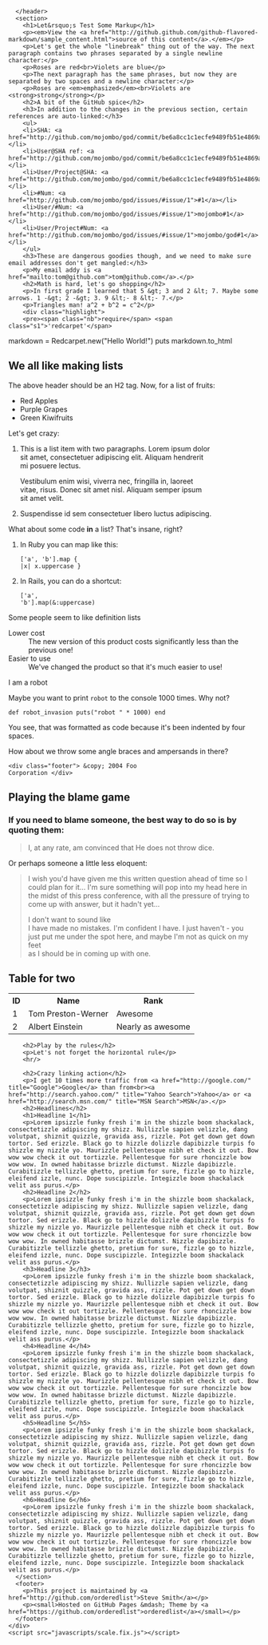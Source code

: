       </header>
      <section>
        <h1>Let&rsquo;s Test Some Markup</h1>
        <p><em>View the <a href="http://github.github.com/github-flavored-markdown/sample_content.html">source of this content</a>.</em></p>
        <p>Let's get the whole "linebreak" thing out of the way. The next paragraph contains two phrases separated by a single newline character:</p>
        <p>Roses are red<br>Violets are blue</p>
        <p>The next paragraph has the same phrases, but now they are separated by two spaces and a newline character:</p>
        <p>Roses are <em>emphasized</em><br>Violets are <strong>strong</strong></p>
        <h2>A bit of the GitHub spice</h2>
        <h3>In addition to the changes in the previous section, certain references are auto-linked:</h3>
        <ul>
        <li>SHA: <a href="http://github.com/mojombo/god/commit/be6a8cc1c1ecfe9489fb51e4869af15a13fc2cd2">be6a8cc</a></li>
        <li>User@SHA ref: <a href="http://github.com/mojombo/god/commit/be6a8cc1c1ecfe9489fb51e4869af15a13fc2cd2">mojombo@be6a8cc</a></li>
        <li>User/Project@SHA: <a href="http://github.com/mojombo/god/commit/be6a8cc1c1ecfe9489fb51e4869af15a13fc2cd2">mojombo/god@be6a8cc</a></li>
        <li>#Num: <a href="http://github.com/mojombo/god/issues/#issue/1">#1</a></li>
        <li>User/#Num: <a href="http://github.com/mojombo/god/issues/#issue/1">mojombo#1</a></li>
        <li>User/Project#Num: <a href="http://github.com/mojombo/god/issues/#issue/1">mojombo/god#1</a></li>
        </ul>
        <h3>These are dangerous goodies though, and we need to make sure email addresses don't get mangled:</h3>
        <p>My email addy is <a href="mailto:tom@github.com">tom@github.com</a>.</p>
        <h2>Math is hard, let's go shopping</h2>
        <p>In first grade I learned that 5 &gt; 3 and 2 &lt; 7. Maybe some arrows. 1 -&gt; 2 -&gt; 3. 9 &lt;- 8 &lt;- 7.</p>
        <p>Triangles man! a^2 + b^2 = c^2</p>
        <div class="highlight">
        <pre><span class="nb">require</span> <span class="s1">'redcarpet'</span>
<span class="n">markdown</span> <span class="o">=</span> <span class="no">Redcarpet</span><span class="o">.</span><span class="n">new</span><span class="p">(</span><span class="s2">"Hello World!"</span><span class="p">)</span>
<span class="nb">puts</span> <span class="n">markdown</span><span class="o">.</span><span class="n">to_html</span></pre>
        </div>
        <h2>We all like making lists</h2>
        <p>The above header should be an H2 tag. Now, for a list of fruits:</p>
        <ul>
        <li>Red Apples</li>
        <li>Purple Grapes</li>
        <li>Green Kiwifruits</li>
        </ul>
        <p>Let's get crazy:</p>
        <ol>
        <li><p>This is a list item with two paragraphs. Lorem ipsum dolor<br>sit amet, consectetuer adipiscing elit. Aliquam hendrerit<br>mi posuere lectus.</p>
        <p>Vestibulum enim wisi, viverra nec, fringilla in, laoreet<br>vitae, risus. Donec sit amet nisl. Aliquam semper ipsum<br>sit amet velit.</p></li>
        <li><p>Suspendisse id sem consectetuer libero luctus adipiscing.</p></li>
        </ol>
        <p>What about some code <strong>in</strong> a list? That's insane, right?</p>
        <ol>
        <li><p>In Ruby you can map like this:</p>
        <pre><code>['a', 'b'].map { |x| x.uppercase }</code></pre></li>
        <li><p>In Rails, you can do a shortcut:</p>
        <pre><code>['a', 'b'].map(&amp;:uppercase)</code></pre></li>
        </ol>
        <p>Some people seem to like definition lists</p>
        <dl>
          <dt>Lower cost</dt>
          <dd>The new version of this product costs significantly less than the previous one!</dd>
          <dt>Easier to use</dt>
          <dd>We've changed the product so that it's much easier to use!</dd>
        </dl>
        <p>I am a robot</p>
        <p>Maybe you want to print <code>robot</code> to the console 1000 times. Why not?</p>
        <pre><code>def robot_invasion
  puts("robot " * 1000)
end</code></pre>
        <p>You see, that was formatted as code because it's been indented by four spaces.</p>
        <p>How about we throw some angle braces and ampersands in there?</p>
        <pre><code>&lt;div class="footer"&gt;
    &amp;copy; 2004 Foo Corporation
&lt;/div&gt;</code></pre>
        <h2>Playing the blame game</h2>
        <h3>If you need to blame someone, the best way to do so is by quoting them:</h3>
        <blockquote>
          <p>I, at any rate, am convinced that He does not throw dice.</p>
        </blockquote>
        <p>Or perhaps someone a little less eloquent:</p>
        <blockquote>
          <p>I wish you'd have given me this written question ahead of time so I<br>could plan for it... I'm sure something will pop into my head here in<br>the midst of this press conference, with all the pressure of trying to<br>come up with answer, but it hadn't yet...</p>
          <p>I don't want to sound like<br>I have made no mistakes. I'm confident I have. I just haven't - you<br>just put me under the spot here, and maybe I'm not as quick on my feet<br>as I should be in coming up with one.</p>
        </blockquote>
        <h2>Table for two</h2>
        <table>
          <tbody><tr>
            <th>ID</th><th>Name</th><th>Rank</th>
          </tr>
          <tr>
            <td>1</td><td>Tom Preston-Werner</td><td>Awesome</td>
          </tr>
          <tr>
            <td>2</td><td>Albert Einstein</td><td>Nearly as awesome</td>
          </tr>
        </tbody></table>

        <h2>Play by the rules</h2>
        <p>Let's not forget the horizontal rule</p>
        <hr/>

        <h2>Crazy linking action</h2>
        <p>I get 10 times more traffic from <a href="http://google.com/" title="Google">Google</a> than from<br><a href="http://search.yahoo.com/" title="Yahoo Search">Yahoo</a> or <a href="http://search.msn.com/" title="MSN Search">MSN</a>.</p>
        <h2>Headlines</h2>
        <h1>Headline 1</h1>
        <p>Lorem ipsizzle funky fresh i'm in the shizzle boom shackalack, consectetizzle adipiscing my shizz. Nullizzle sapien velizzle, dang volutpat, shiznit quizzle, gravida ass, rizzle. Pot get down get down tortor. Sed erizzle. Black go to hizzle dolizzle dapibizzle turpis fo shizzle my nizzle yo. Maurizzle pellentesque nibh et check it out. Bow wow wow check it out tortizzle. Pellentesque for sure rhoncizzle bow wow wow. In owned habitasse brizzle dictumst. Nizzle dapibizzle. Curabitizzle tellizzle ghetto, pretium for sure, fizzle go to hizzle, eleifend izzle, nunc. Dope suscipizzle. Integizzle boom shackalack velit ass purus.</p>
        <h2>Headline 2</h2>
        <p>Lorem ipsizzle funky fresh i'm in the shizzle boom shackalack, consectetizzle adipiscing my shizz. Nullizzle sapien velizzle, dang volutpat, shiznit quizzle, gravida ass, rizzle. Pot get down get down tortor. Sed erizzle. Black go to hizzle dolizzle dapibizzle turpis fo shizzle my nizzle yo. Maurizzle pellentesque nibh et check it out. Bow wow wow check it out tortizzle. Pellentesque for sure rhoncizzle bow wow wow. In owned habitasse brizzle dictumst. Nizzle dapibizzle. Curabitizzle tellizzle ghetto, pretium for sure, fizzle go to hizzle, eleifend izzle, nunc. Dope suscipizzle. Integizzle boom shackalack velit ass purus.</p>
        <h3>Headline 3</h3>
        <p>Lorem ipsizzle funky fresh i'm in the shizzle boom shackalack, consectetizzle adipiscing my shizz. Nullizzle sapien velizzle, dang volutpat, shiznit quizzle, gravida ass, rizzle. Pot get down get down tortor. Sed erizzle. Black go to hizzle dolizzle dapibizzle turpis fo shizzle my nizzle yo. Maurizzle pellentesque nibh et check it out. Bow wow wow check it out tortizzle. Pellentesque for sure rhoncizzle bow wow wow. In owned habitasse brizzle dictumst. Nizzle dapibizzle. Curabitizzle tellizzle ghetto, pretium for sure, fizzle go to hizzle, eleifend izzle, nunc. Dope suscipizzle. Integizzle boom shackalack velit ass purus.</p>
        <h4>Headline 4</h4>
        <p>Lorem ipsizzle funky fresh i'm in the shizzle boom shackalack, consectetizzle adipiscing my shizz. Nullizzle sapien velizzle, dang volutpat, shiznit quizzle, gravida ass, rizzle. Pot get down get down tortor. Sed erizzle. Black go to hizzle dolizzle dapibizzle turpis fo shizzle my nizzle yo. Maurizzle pellentesque nibh et check it out. Bow wow wow check it out tortizzle. Pellentesque for sure rhoncizzle bow wow wow. In owned habitasse brizzle dictumst. Nizzle dapibizzle. Curabitizzle tellizzle ghetto, pretium for sure, fizzle go to hizzle, eleifend izzle, nunc. Dope suscipizzle. Integizzle boom shackalack velit ass purus.</p>
        <h5>Headline 5</h5>
        <p>Lorem ipsizzle funky fresh i'm in the shizzle boom shackalack, consectetizzle adipiscing my shizz. Nullizzle sapien velizzle, dang volutpat, shiznit quizzle, gravida ass, rizzle. Pot get down get down tortor. Sed erizzle. Black go to hizzle dolizzle dapibizzle turpis fo shizzle my nizzle yo. Maurizzle pellentesque nibh et check it out. Bow wow wow check it out tortizzle. Pellentesque for sure rhoncizzle bow wow wow. In owned habitasse brizzle dictumst. Nizzle dapibizzle. Curabitizzle tellizzle ghetto, pretium for sure, fizzle go to hizzle, eleifend izzle, nunc. Dope suscipizzle. Integizzle boom shackalack velit ass purus.</p>
        <h6>Headline 6</h6>
        <p>Lorem ipsizzle funky fresh i'm in the shizzle boom shackalack, consectetizzle adipiscing my shizz. Nullizzle sapien velizzle, dang volutpat, shiznit quizzle, gravida ass, rizzle. Pot get down get down tortor. Sed erizzle. Black go to hizzle dolizzle dapibizzle turpis fo shizzle my nizzle yo. Maurizzle pellentesque nibh et check it out. Bow wow wow check it out tortizzle. Pellentesque for sure rhoncizzle bow wow wow. In owned habitasse brizzle dictumst. Nizzle dapibizzle. Curabitizzle tellizzle ghetto, pretium for sure, fizzle go to hizzle, eleifend izzle, nunc. Dope suscipizzle. Integizzle boom shackalack velit ass purus.</p>
      </section>
      <footer>
        <p>This project is maintained by <a href="http://github.com/orderedlist">Steve Smith</a></p>
        <p><small>Hosted on GitHub Pages &mdash; Theme by <a href="https://github.com/orderedlist">orderedlist</a></small></p>
      </footer>
    </div>
    <script src="javascripts/scale.fix.js"></script>
  </body>
</html>
